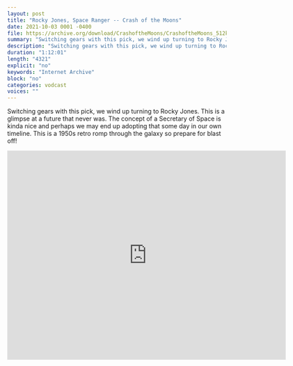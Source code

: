 ```yaml
---
layout: post
title: "Rocky Jones, Space Ranger -- Crash of the Moons"
date: 2021-10-03 0001 -0400
file: https://archive.org/download/CrashoftheMoons/CrashoftheMoons_512kb.mp4
summary: "Switching gears with this pick, we wind up turning to Rocky Jones.  This is a glimpse at a future that never was.  The concept of a Secretary of Space is kinda nice and perhaps we may end up adopting that some day in our own timeline.  This is a 1950s retro romp through the galaxy so prepare for blast off!"
description: "Switching gears with this pick, we wind up turning to Rocky Jones.  This is a glimpse at a future that never was.  The concept of a Secretary of Space is kinda nice and perhaps we may end up adopting that some day in our own timeline.  This is a 1950s retro romp through the galaxy so prepare for blast off!"
duration: "1:12:01"
length: "4321"
explicit: "no" 
keywords: "Internet Archive"
block: "no" 
categories: vodcast
voices: ""
---
```


Switching gears with this pick, we wind up turning to Rocky Jones.  This is a glimpse at a future that never was.  The concept of a Secretary of Space is kinda nice and perhaps we may end up adopting that some day in our own timeline.  This is a 1950s retro romp through the galaxy so prepare for blast off!

<iframe src="https://archive.org/embed/CrashoftheMoons" width="640" height="480" frameborder="0" webkitallowfullscreen="true" mozallowfullscreen="true" allowfullscreen></iframe>













